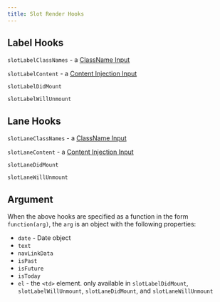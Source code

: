 ```yaml
---
title: Slot Render Hooks
---
```



## Label Hooks

`slotLabelClassNames` - a [ClassName Input](classname-input)

`slotLabelContent` - a [Content Injection Input](content-injection)

`slotLabelDidMount`

`slotLabelWillUnmount`


## Lane Hooks

`slotLaneClassNames` - a [ClassName Input](classname-input)

`slotLaneContent` - a [Content Injection Input](content-injection)

`slotLaneDidMount`

`slotLaneWillUnmount`


## Argument

When the above hooks are specified as a function in the form `function(arg)`, the `arg` is an object with the following properties:

- `date` - Date object
- `text`
- `navLinkData`
- `isPast`
- `isFuture`
- `isToday`
- `el` - the `<td>` element. only available in `slotLabelDidMount`, `slotLabelWillUnmount`, `slotLaneDidMount`, and `slotLaneWillUnmount`
